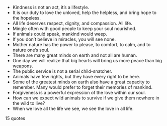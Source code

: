  - Kindness is not an act, it’s a lifestyle.
 - It is our duty to love the unloved, help the helpless, and bring hope to the hopeless.
 - All life deserves respect, dignity, and compassion. All life.
 - Mingle often with good people to keep your soul nourished.
 - If animals could speak, mankind would weep.
 - If you don’t believe in miracles, you will see none.
 - Mother nature has the power to please, to comfort, to calm, and to nature one’s soul.
 - There are many great minds on earth and not all are human.
 - One day we will realize that big hearts will bring us more peace than big weapons.
 - The public service is not a serial child-snatcher.
 - Animals have few rights, but they have every right to be here.
 - Some of the greatest minds on earth also have a great capacity to remember. Many would prefer to forget their memories of mankind.
 - Forgiveness is a powerful expression of the love within our soul.
 - How can we expect wild animals to survive if we give them nowhere in the wild to live?
 - When we love all the life we see, we see the love in all life.

15 quotes